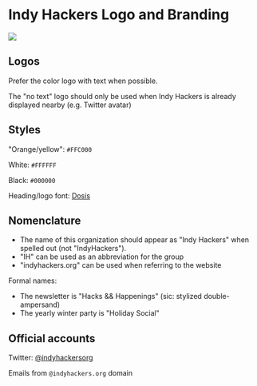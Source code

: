 # Indy Hackers Logo and Branding
![](/indyhackers/logo-branding/blob/master/indyhackers-logo-small.png?raw=true)

## Logos

Prefer the color logo with text when possible.

The "no text" logo should only be used when Indy Hackers is already displayed nearby (e.g. Twitter avatar)

## Styles

"Orange/yellow": `#FFC000`

White: `#FFFFFF`

Black: `#000000`

Heading/logo font: [Dosis](https://fonts.google.com/specimen/Dosis)

## Nomenclature

* The name of this organization should appear as "Indy Hackers" when spelled out (not "IndyHackers").
* "IH" can be used as an abbreviation for the group
* "indyhackers.org" can be used when referring to the website

Formal names:

* The newsletter is "Hacks && Happenings" (sic: stylized double-ampersand)
* The yearly winter party is "Holiday Social"

## Official accounts

Twitter: [@indyhackersorg](https://twitter.com/indyhackersorg)

Emails from `@indyhackers.org` domain


